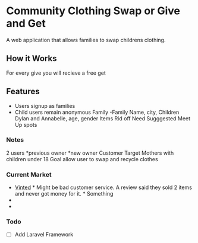 # Community Clothing Swap or Give and Get
A web application that allows families to swap childrens clothing.

## How it Works
For every give you will recieve a free get 

## Features
  * Users signup as families
  * Child users remain anonymous
   Family -Family Name, city,
   Children Dylan and Annabelle, age, gender
   Items
   Rid off
   Need
   Sugggested Meet Up spots


### Notes
 2 users 
   *previous owner
   *new owner
 Customer Target 
   Mothers with children under 18
 Goal
   allow user to swap and recycle clothes

### Current Market
   * [Vinted](https://play.google.com/store/apps/details?id=com.vinted&hl=en&gl=us)
    * Might be bad customer service. A review said they sold 2 items and never got money for it.
    * Something
   *
   *

### Todo
- [ ] Add Laravel Framework






